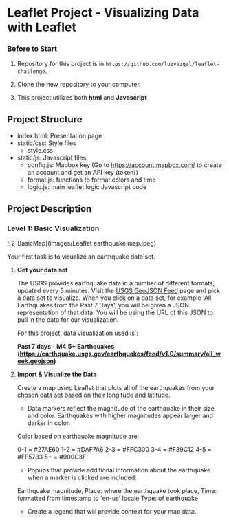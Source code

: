 # Leaflet Project - Visualizing Data with Leaflet


### Before to Start

1. Repository for this project is in  `https://github.com/luzvazgal/leaflet-challenge`. 

2. Clone the new repository to your computer.

3. This project utilizes both **html** and **Javascript** 


## Project Structure

* index.html: Presentation page
* static/css: Style files
   * style.css
* static/js: Javascript files
   * config.js: Mapbox key (Go to https://account.mapbox.com/ to create an account and get an API key (token))
   * format.js: functions to format colors and time
   * logic.js: main leaflet logic Javascript code

## Project Description

### Level 1: Basic Visualization

![2-BasicMap](images/Leaflet earthquake map.jpeg)

Your first task is to visualize an earthquake data set.

1. **Get your data set**

   The USGS provides earthquake data in a number of different formats, updated every 5 minutes. Visit the [USGS GeoJSON Feed](http://earthquake.usgs.gov/earthquakes/feed/v1.0/geojson.php) page and pick a data set to visualize. When you click on a data set, for example 'All Earthquakes from the Past 7 Days', you will be given a JSON representation of that data. You will be using the URL of this JSON to pull in the data for our visualization.

   For this project, data visualization used is : 

   <b> Past 7 days - M4.5+ Earthquakes  (https://earthquake.usgs.gov/earthquakes/feed/v1.0/summary/all_week.geojson)</b>

2. **Import & Visualize the Data**

   Create a map using Leaflet that plots all of the earthquakes from your chosen data set based on their longitude and latitude.

   * Data markers reflect the magnitude of the earthquake in their size and color. Earthquakes with higher magnitudes appear larger and darker in color.

   Color based on earthquake magnitude are: 

   0-1 = #27AE60
   1-2 = #DAF7A6
   2-3 = #FFC300
   3-4 = #F39C12
   4-5 = #FF5733
   5+ = #900C3F 

   * Popups that provide additional information about the earthquake when a marker is clicked are included: 

   Earthquake magnitude,
   Place: where the earthquake took place,
   Time: formatted from timestamp to 'en-us' locale
   Type: of earthquake

   * Create a legend that will provide context for your map data.



